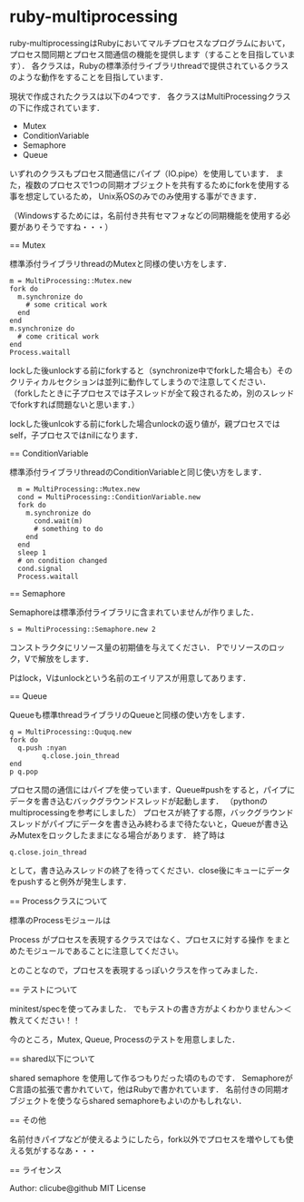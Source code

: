 ruby-multiprocessing
====================

ruby-multiprocessingはRubyにおいてマルチプロセスなプログラムにおいて，
プロセス間同期とプロセス間通信の機能を提供します（することを目指しています）．
各クラスは，Rubyの標準添付ライブラリthreadで提供されているクラスのような動作をすることを目指しています．

現状で作成されたクラスは以下の4つです．
各クラスはMultiProcessingクラスの下に作成されています．

* Mutex
* ConditionVariable
* Semaphore
* Queue

いずれのクラスもプロセス間通信にパイプ（IO.pipe）を使用しています．
また，複数のプロセスで1つの同期オブジェクトを共有するためにforkを使用する事を想定しているため，
Unix系OSのみでのみ使用する事ができます．

（Windowsするためには，名前付き共有セマフォなどの同期機能を使用する必要がありそうですね・・・）

== Mutex

標準添付ライブラリthreadのMutexと同様の使い方をします．

    m = MultiProcessing::Mutex.new
    fork do
      m.synchronize do
        # some critical work
      end
    end
    m.synchronize do
      # come critical work
    end
    Process.waitall

lockした後unlockする前にforkすると（synchronize中でforkした場合も）そのクリティカルセクションは並列に動作してしまうので注意してください．
（forkしたときに子プロセスでは子スレッドが全て殺されるため，別のスレッドでforkすれば問題ないと思います．）

lockした後unlcokする前にforkした場合unlockの返り値が，親プロセスではself，子プロセスではnilになります．

== ConditionVariable

標準添付ライブラリthreadのConditionVariableと同じ使い方をします．

      m = MultiProcessing::Mutex.new
      cond = MultiProcessing::ConditionVariable.new
      fork do
        m.synchronize do
          cond.wait(m)
          # something to do
        end
      end
      sleep 1
      # on condition changed
      cond.signal
      Process.waitall

== Semaphore

Semaphoreは標準添付ライブラリに含まれていませんが作りました．

    s = MultiProcessing::Semaphore.new 2

コンストラクタにリソース量の初期値を与えてください．
Pでリソースのロック，Vで解放をします．

Pはlock，Vはunlockという名前のエイリアスが用意してあります．

== Queue

Queueも標準threadライブラリのQueueと同様の使い方をします．

    q = MultiProcessing::Ququq.new
    fork do
      q.push :nyan
			q.close.join_thread
    end
    p q.pop

プロセス間の通信にはパイプを使っています．Queue#pushをすると，パイプにデータを書き込むバックグラウンドスレッドが起動します．
（pythonのmultiprocessingを参考にしました）
プロセスが終了する際，バックグラウンドスレッドがパイプにデータを書き込み終わるまで待たないと，Queueが書き込みMutexをロックしたままになる場合があります．
終了時は

    q.close.join_thread

として，書き込みスレッドの終了を待ってください．close後にキューにデータをpushすると例外が発生します．

== Processクラスについて

標準のProcessモジュールは

 Process がプロセスを表現するクラスではなく、プロセスに対する操作 をまとめたモジュールであることに注意してください。

とのことなので，プロセスを表現するっぽいクラスを作ってみました．

== テストについて

minitest/specを使ってみました．
でもテストの書き方がよくわかりません＞＜ 教えてください！！

今のところ，Mutex, Queue, Processのテストを用意しました．

== shared以下について

shared semaphore を使用して作るつもりだった頃のものです．
SemaphoreがC言語の拡張で書かれていて，他はRubyで書かれています．
名前付きの同期オブジェクトを使うならshared semaphoreもよいのかもしれない．

== その他

名前付きパイプなどが使えるようにしたら，fork以外でプロセスを増やしても使える気がするなあ・・・

== ライセンス

Author: clicube@github
MIT License

